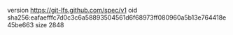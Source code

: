 version https://git-lfs.github.com/spec/v1
oid sha256:eafaefffc7d0c3c6a58893504561d6f68973ff080960a5b13e764418e45be663
size 2848
